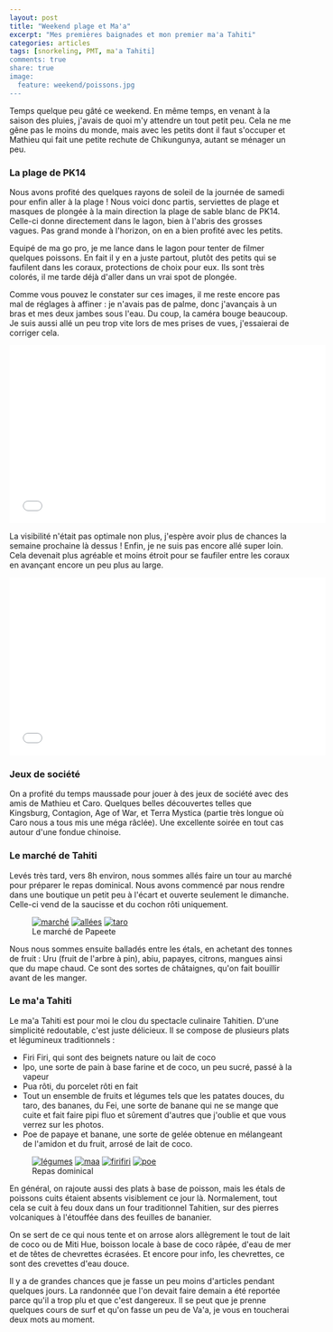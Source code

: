 ```yaml
---
layout: post
title: "Weekend plage et Ma'a"
excerpt: "Mes premières baignades et mon premier ma'a Tahiti"
categories: articles
tags: [snorkeling, PMT, ma'a Tahiti]
comments: true
share: true
image:
  feature: weekend/poissons.jpg
---
```


Temps quelque peu gâté ce weekend. En même temps, en venant à la saison des pluies, j'avais de quoi m'y attendre un tout petit peu. Cela ne me gêne pas le moins du monde, mais avec les petits dont il faut s'occuper et Mathieu qui fait une petite rechute de Chikungunya, autant se ménager un peu.

### La plage de PK14
Nous avons profité des quelques rayons de soleil de la journée de samedi pour enfin aller à la plage ! Nous voici donc partis, serviettes de plage et masques de plongée à la main direction la plage de sable blanc de PK14. Celle-ci donne directement dans le lagon, bien à l'abris des grosses vagues.
Pas grand monde à l'horizon, on en a bien profité avec les petits.

Equipé de ma go pro, je me lance dans le lagon pour tenter de filmer quelques poissons. En fait il y en a juste partout, plutôt des petits qui se faufilent dans les coraux, protections de choix pour eux. Ils sont très colorés, il me tarde déjà d'aller dans un vrai spot de plongée.


Comme vous pouvez le constater sur ces images, il me reste encore pas mal de réglages à affiner : je n'avais pas de palme, donc j'avançais à un bras et mes deux jambes sous l'eau. Du coup, la caméra bouge beaucoup. Je suis aussi allé un peu trop vite lors de mes prises de vues, j'essaierai de corriger cela.

<iframe width="560" height="315" src="//www.youtube.com/embed/1UGFjlRHNJc" frameborder="0"> </iframe>

La visibilité n'était pas optimale non plus, j'espère avoir plus de chances la semaine prochaine là dessus !
Enfin, je ne suis pas encore allé super loin. Cela devenait plus agréable et moins étroit pour se faufiler entre les coraux en avançant encore un peu plus au large.

<iframe width="560" height="315" src="//www.youtube.com/embed/OeVdEXjxNwo" frameborder="0"> </iframe>

### Jeux de société
On a profité du temps maussade pour jouer à des jeux de société avec des amis de Mathieu et Caro. Quelques belles découvertes telles que Kingsburg, Contagion, Age of War, et Terra Mystica (partie très longue où Caro nous a tous mis une méga râclée). Une excellente soirée en tout cas autour d'une fondue chinoise.

### Le marché de Tahiti
Levés très tard, vers 8h environ, nous sommes allés faire un tour au marché pour préparer le repas dominical. Nous avons commencé par nous rendre dans une boutique un petit peu à l'écart et ouverte seulement le dimanche. Celle-ci vend de la saucisse et du cochon rôti uniquement.

<figure class="third">
	<a href="{{site.url}}/images/weekend/marche.jpg"><img src="{{site.url}}/images/weekend/marche.jpg" alt="marché"></a>
	<a href="{{site.url}}/images/weekend/allees.jpg"><img src="{{site.url}}/images/weekend/allees.jpg" alt="allées"></a>
	<a href="{{site.url}}/images/weekend/taro.jpg"><img src="{{site.url}}/images/weekend/taro.jpg" alt="taro"></a>
	<figcaption>Le marché de Papeete</figcaption>
</figure>

Nous nous sommes ensuite balladés entre les étals, en achetant des tonnes de fruit : Uru (fruit de l'arbre à pin), abiu, papayes, citrons, mangues ainsi que du mape chaud. Ce sont des sortes de châtaignes, qu'on fait bouillir avant de les manger.

### Le ma'a Tahiti
Le ma'a Tahiti est pour moi le clou du spectacle culinaire Tahitien. D'une simplicité redoutable, c'est juste délicieux.
Il se compose de plusieurs plats et légumineux traditionnels :

- Firi Firi, qui sont des beignets nature ou lait de coco
- Ipo, une sorte de pain à base farine et de coco, un peu sucré, passé à la vapeur
- Pua rôti, du porcelet rôti en fait
- Tout un ensemble de fruits et légumes tels que les patates douces, du taro, des bananes, du Fei, une sorte de banane qui ne se mange que cuite et fait faire pipi fluo et sûrement d'autres que j'oublie et que vous verrez sur les photos.
- Poe de papaye et banane, une sorte de gelée obtenue en mélangeant de l'amidon et du fruit, arrosé de lait de coco.

<figure class="half">
	<a href="{{site.url}}/images/weekend/legumes.jpg"><img src="{{site.url}}/images/weekend/legumes.jpg" alt="légumes"></a>
	<a href="{{site.url}}/images/weekend/maa.jpg"><img src="{{site.url}}/images/weekend/maa.jpg" alt="maa"></a>
	<a href="{{site.url}}/images/weekend/firifiri.jpg"><img src="{{site.url}}/images/weekend/firifiri.jpg" alt="firifiri"></a>
	<a href="{{site.url}}/images/weekend/poe.jpg"><img src="{{site.url}}/images/weekend/poe.jpg" alt="poe"></a>
	<figcaption>Repas dominical</figcaption>
</figure>

En général, on rajoute aussi des plats à base de poisson, mais les étals de poissons cuits étaient absents visiblement ce jour là.
Normalement, tout cela se cuit à feu doux dans un four traditionnel Tahitien, sur des pierres volcaniques à l'étouffée dans des feuilles de bananier.

On se sert de ce qui nous tente et on arrose alors allègrement le tout de lait de coco ou de Miti Hue, boisson locale à base de coco râpée, d'eau de mer et de têtes de chevrettes écrasées. Et encore pour info, les chevrettes, ce sont des crevettes d'eau douce.

Il y a de grandes chances que je fasse un peu moins d'articles pendant quelques jours. La randonnée que l'on devait faire demain a été reportée parce qu'il a trop plu et que c'est dangereux. Il se peut que je prenne quelques cours de surf et qu'on fasse un peu de Va'a, je vous en toucherai deux mots au moment.